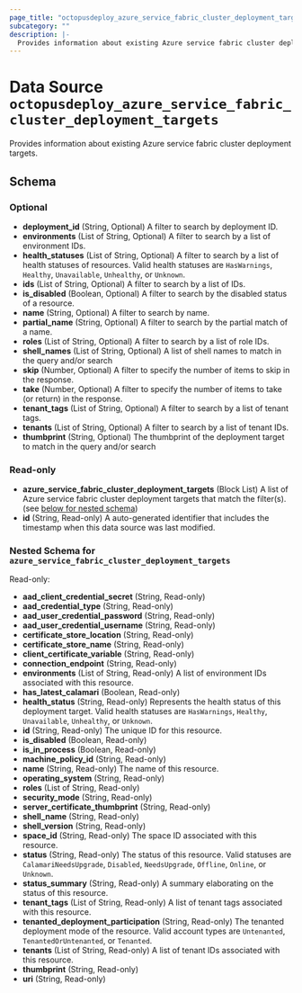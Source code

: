 ```yaml
---
page_title: "octopusdeploy_azure_service_fabric_cluster_deployment_targets Data Source - terraform-provider-octopusdeploy"
subcategory: ""
description: |-
  Provides information about existing Azure service fabric cluster deployment targets.
---
```


# Data Source `octopusdeploy_azure_service_fabric_cluster_deployment_targets`

Provides information about existing Azure service fabric cluster deployment targets.



## Schema

### Optional

- **deployment_id** (String, Optional) A filter to search by deployment ID.
- **environments** (List of String, Optional) A filter to search by a list of environment IDs.
- **health_statuses** (List of String, Optional) A filter to search by a list of health statuses of resources. Valid health statuses are `HasWarnings`, `Healthy`, `Unavailable`, `Unhealthy`, or `Unknown`.
- **ids** (List of String, Optional) A filter to search by a list of IDs.
- **is_disabled** (Boolean, Optional) A filter to search by the disabled status of a resource.
- **name** (String, Optional) A filter to search by name.
- **partial_name** (String, Optional) A filter to search by the partial match of a name.
- **roles** (List of String, Optional) A filter to search by a list of role IDs.
- **shell_names** (List of String, Optional) A list of shell names to match in the query and/or search
- **skip** (Number, Optional) A filter to specify the number of items to skip in the response.
- **take** (Number, Optional) A filter to specify the number of items to take (or return) in the response.
- **tenant_tags** (List of String, Optional) A filter to search by a list of tenant tags.
- **tenants** (List of String, Optional) A filter to search by a list of tenant IDs.
- **thumbprint** (String, Optional) The thumbprint of the deployment target to match in the query and/or search

### Read-only

- **azure_service_fabric_cluster_deployment_targets** (Block List) A list of Azure service fabric cluster deployment targets that match the filter(s). (see [below for nested schema](#nestedblock--azure_service_fabric_cluster_deployment_targets))
- **id** (String, Read-only) A auto-generated identifier that includes the timestamp when this data source was last modified.

<a id="nestedblock--azure_service_fabric_cluster_deployment_targets"></a>
### Nested Schema for `azure_service_fabric_cluster_deployment_targets`

Read-only:

- **aad_client_credential_secret** (String, Read-only)
- **aad_credential_type** (String, Read-only)
- **aad_user_credential_password** (String, Read-only)
- **aad_user_credential_username** (String, Read-only)
- **certificate_store_location** (String, Read-only)
- **certificate_store_name** (String, Read-only)
- **client_certificate_variable** (String, Read-only)
- **connection_endpoint** (String, Read-only)
- **environments** (List of String, Read-only) A list of environment IDs associated with this resource.
- **has_latest_calamari** (Boolean, Read-only)
- **health_status** (String, Read-only) Represents the health status of this deployment target. Valid health statuses are `HasWarnings`, `Healthy`, `Unavailable`, `Unhealthy`, or `Unknown`.
- **id** (String, Read-only) The unique ID for this resource.
- **is_disabled** (Boolean, Read-only)
- **is_in_process** (Boolean, Read-only)
- **machine_policy_id** (String, Read-only)
- **name** (String, Read-only) The name of this resource.
- **operating_system** (String, Read-only)
- **roles** (List of String, Read-only)
- **security_mode** (String, Read-only)
- **server_certificate_thumbprint** (String, Read-only)
- **shell_name** (String, Read-only)
- **shell_version** (String, Read-only)
- **space_id** (String, Read-only) The space ID associated with this resource.
- **status** (String, Read-only) The status of this resource. Valid statuses are `CalamariNeedsUpgrade`, `Disabled`, `NeedsUpgrade`, `Offline`, `Online`, or `Unknown`.
- **status_summary** (String, Read-only) A summary elaborating on the status of this resource.
- **tenant_tags** (List of String, Read-only) A list of tenant tags associated with this resource.
- **tenanted_deployment_participation** (String, Read-only) The tenanted deployment mode of the resource. Valid account types are `Untenanted`, `TenantedOrUntenanted`, or `Tenanted`.
- **tenants** (List of String, Read-only) A list of tenant IDs associated with this resource.
- **thumbprint** (String, Read-only)
- **uri** (String, Read-only)


